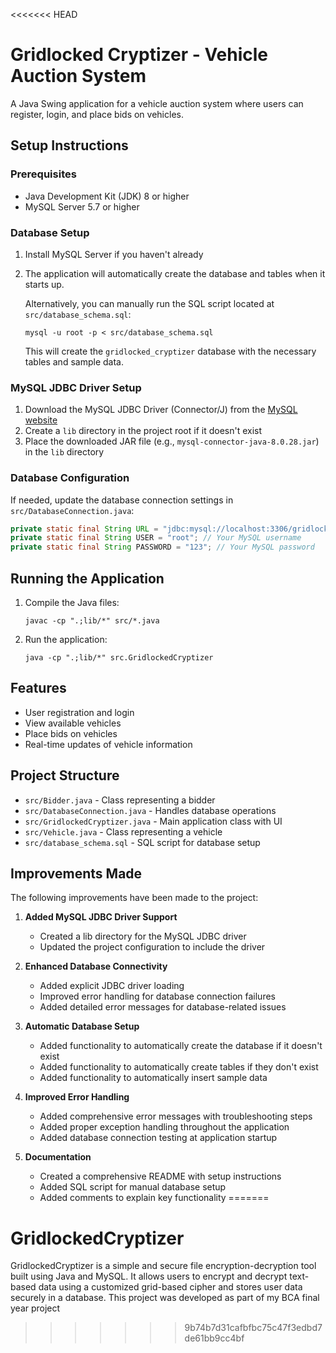 <<<<<<< HEAD
# Gridlocked Cryptizer - Vehicle Auction System

A Java Swing application for a vehicle auction system where users can register, login, and place bids on vehicles.

## Setup Instructions

### Prerequisites
- Java Development Kit (JDK) 8 or higher
- MySQL Server 5.7 or higher

### Database Setup
1. Install MySQL Server if you haven't already
2. The application will automatically create the database and tables when it starts up.

   Alternatively, you can manually run the SQL script located at `src/database_schema.sql`:
   ```
   mysql -u root -p < src/database_schema.sql
   ```
   This will create the `gridlocked_cryptizer` database with the necessary tables and sample data.

### MySQL JDBC Driver Setup
1. Download the MySQL JDBC Driver (Connector/J) from the [MySQL website](https://dev.mysql.com/downloads/connector/j/)
2. Create a `lib` directory in the project root if it doesn't exist
3. Place the downloaded JAR file (e.g., `mysql-connector-java-8.0.28.jar`) in the `lib` directory

### Database Configuration
If needed, update the database connection settings in `src/DatabaseConnection.java`:
```java
private static final String URL = "jdbc:mysql://localhost:3306/gridlocked_cryptizer";
private static final String USER = "root"; // Your MySQL username
private static final String PASSWORD = "123"; // Your MySQL password
```

## Running the Application
1. Compile the Java files:
   ```
   javac -cp ".;lib/*" src/*.java
   ```
2. Run the application:
   ```
   java -cp ".;lib/*" src.GridlockedCryptizer
   ```

## Features
- User registration and login
- View available vehicles
- Place bids on vehicles
- Real-time updates of vehicle information

## Project Structure
- `src/Bidder.java` - Class representing a bidder
- `src/DatabaseConnection.java` - Handles database operations
- `src/GridlockedCryptizer.java` - Main application class with UI
- `src/Vehicle.java` - Class representing a vehicle
- `src/database_schema.sql` - SQL script for database setup

## Improvements Made
The following improvements have been made to the project:

1. **Added MySQL JDBC Driver Support**
   - Created a lib directory for the MySQL JDBC driver
   - Updated the project configuration to include the driver

2. **Enhanced Database Connectivity**
   - Added explicit JDBC driver loading
   - Improved error handling for database connection failures
   - Added detailed error messages for database-related issues

3. **Automatic Database Setup**
   - Added functionality to automatically create the database if it doesn't exist
   - Added functionality to automatically create tables if they don't exist
   - Added functionality to automatically insert sample data

4. **Improved Error Handling**
   - Added comprehensive error messages with troubleshooting steps
   - Added proper exception handling throughout the application
   - Added database connection testing at application startup

5. **Documentation**
   - Created a comprehensive README with setup instructions
   - Added SQL script for manual database setup
   - Added comments to explain key functionality
=======
# GridlockedCryptizer
GridlockedCryptizer is a simple and secure file encryption-decryption tool built using Java and MySQL. It allows users to encrypt and decrypt text-based data using a customized grid-based cipher and stores user data securely in a database. This project was developed as part of my BCA final year project
>>>>>>> 9b74b7d31cafbfbc75c47f3edbd7de61bb9cc4bf

